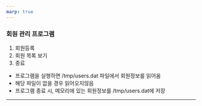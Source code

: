 ```yaml
---
marp: true
---
```

### 회원 관리 프로그램



1. 회원등록
2. 회원 목록 보기
3. 종료
- 프로그램을 실행하면 /tmp/users.dat 파일에서 회원정보를 읽어옴
- 해당 파일이 없을 경우 읽어오지않음
- 프로그램 종료 시, 메모리에 있는 회원정보를 /tmp/users.dat에 저장

---

